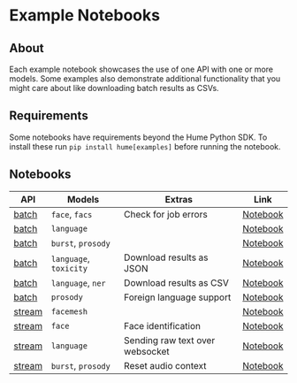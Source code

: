 # Example Notebooks

## About

Each example notebook showcases the use of one API with one or more models. Some examples also demonstrate additional functionality that you might care about like downloading batch results as CSVs.

## Requirements

Some notebooks have requirements beyond the Hume Python SDK. To install these run `pip install hume[examples]` before running the notebook.

## Notebooks

| API                                              | Models                 | Extras                          | Link                                                                                          |
| ------------------------------------------------ | ---------------------- | ------------------------------- | --------------------------------------------------------------------------------------------- |
| [batch](https://docs.hume.ai/doc/batch-api)      | `face`, `facs`         | Check for job errors            | [Notebook](./batch-facial-action-coding-system/batch-facial-action-coding-system.ipynb)       |
| [batch](https://docs.hume.ai/doc/batch-api)      | `language`             |                                 | [Notebook](./batch-text-sentiment-analysis/batch-text-sentiment-analysis.ipynb)               |
| [batch](https://docs.hume.ai/doc/batch-api)      | `burst`, `prosody`     |                                 | [Notebook](./batch-voice-expression/batch-voice-expression.ipynb)                             |
| [batch](https://docs.hume.ai/doc/batch-api)      | `language`, `toxicity` | Download results as JSON        | [Notebook](./batch-text-toxicity-detection/batch-text-toxicity-detection.ipynb)               |
| [batch](https://docs.hume.ai/doc/batch-api)      | `language`, `ner`      | Download results as CSV         | [Notebook](./batch-text-entity-recognition/batch-text-entity-recognition.ipynb)               |
| [batch](https://docs.hume.ai/doc/batch-api)      | `prosody`              | Foreign language support        | [Notebook](./batch-foreign-language-transcription/batch-foreign-language-transcription.ipynb) |
| [stream](https://docs.hume.ai/doc/streaming-api) | `facemesh`             |                                 | [Notebook](./stream-anonymized-facemesh/stream-anonymized-facemesh.ipynb)                     |
| [stream](https://docs.hume.ai/doc/streaming-api) | `face`                 | Face identification             | [Notebook](./stream-face-expression/stream-face-expression.ipynb)                             |
| [stream](https://docs.hume.ai/doc/streaming-api) | `language`             | Sending raw text over websocket | [Notebook](./stream-text-emotion/stream-text-emotion.ipynb)                                   |
| [stream](https://docs.hume.ai/doc/streaming-api) | `burst`, `prosody`     | Reset audio context             | [Notebook](./stream-voice-expression/stream-voice-expression.ipynb)                           |
